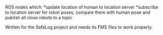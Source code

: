 ROS nodes which:
*update location of human to location server
*subscribe to location server for robot poses, compare them with human pose and publish all close robots to a topic

Written for the SafeLog project and needs its FMS files to work properly.

